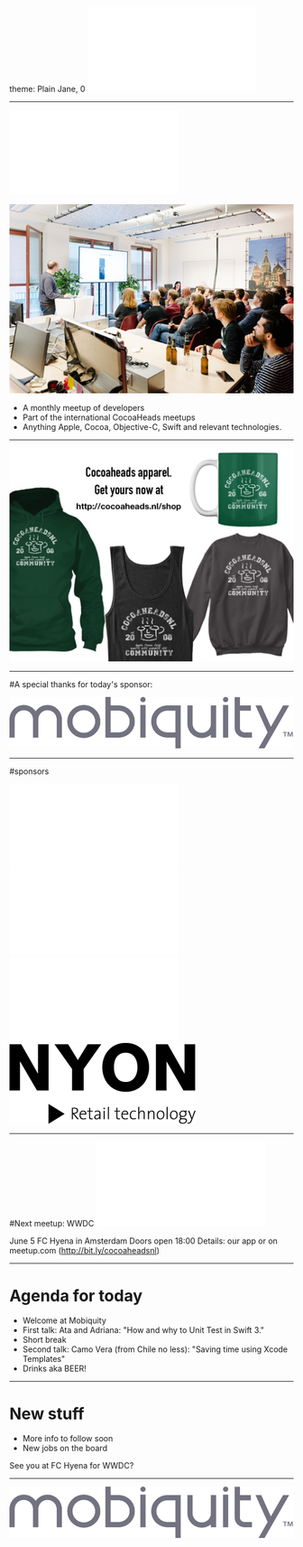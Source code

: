 theme: Plain Jane, 0
 ![fit 150%](../../Logos/CocoaHeadsNL.pdf)

---

![right](../../Logos/CocoaHeadsNL.pdf)

![inline fit](../../Images/4.jpg)

- A monthly meetup of developers
- Part of the international CocoaHeads meetups
- Anything Apple, Cocoa, Objective-C, Swift and relevant technologies.

---

![fit](../../Images/swag.png)

---

#A special thanks for today's sponsor:

![inline fit](../../Logos/mobiquity-logo.png)

---

#sponsors

![inline fit 40%](../../Logos/theCapitals.pdf)![inline fit 60%](../../Logos/egeniq.pdf)
![inline fit 300%](../../Logos/xebia.pdf)![inline fit 80%](../../Logos/logo-nyon_black_website.png)

---

#Next meetup: WWDC 
![inline](../../Logos/theCapitals.pdf)

June 5
FC Hyena in Amsterdam
Doors open 18:00
Details: our app or on meetup.com (http://bit.ly/cocoaheadsnl)

---

# Agenda for today

- Welcome at Mobiquity
- First talk: Ata and Adriana: "How and why to Unit Test in Swift 3."
- Short break
- Second talk: Camo Vera (from Chile no less): "Saving time using Xcode Templates"
- Drinks aka BEER!
---

# New stuff

- More info to follow soon
- New jobs on the board

See you at FC Hyena for WWDC?

---

![inline fit](../../Logos/mobiquity-logo.png)

